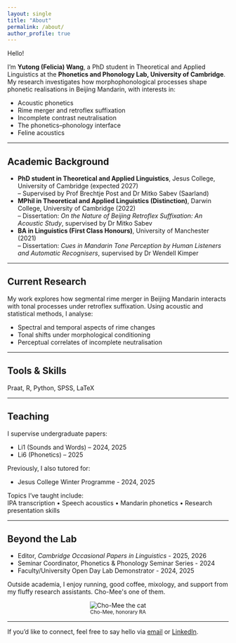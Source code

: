 ```yaml
---
layout: single
title: "About"
permalink: /about/
author_profile: true
---
```

Hello!

I’m **Yutong (Felicia) Wang**, a PhD student in Theoretical and Applied Linguistics at the **Phonetics and Phonology Lab, University of Cambridge**. My research investigates how morphophonological processes shape phonetic realisations in Beijing Mandarin, with interests in:

- Acoustic phonetics
- Rime merger and retroflex suffixation
- Incomplete contrast neutralisation
- The phonetics–phonology interface
- Feline acoustics

---

## Academic Background

- **PhD student in Theoretical and Applied Linguistics**, Jesus College, University of Cambridge (expected 2027)
  <br>– Supervised by Prof Brechtje Post and Dr Mitko Sabev (Saarland)
- **MPhil in Theoretical and Applied Linguistics (Distinction)**, Darwin College, University of Cambridge (2022)  
  – Dissertation: *On the Nature of Beijing Retroflex Suffixation: An Acoustic Study*, supervised by Dr Mitko Sabev 
- **BA in Linguistics (First Class Honours)**, University of Manchester (2021)  
  – Dissertation: *Cues in Mandarin Tone Perception by Human Listeners and Automatic Recognisers*, supervised by Dr Wendell Kimper  


---

## Current Research

My work explores how segmental rime merger in Beijing Mandarin interacts with tonal processes under retroflex suffixation. Using acoustic and statistical methods, I analyse:

- Spectral and temporal aspects of rime changes
- Tonal shifts under morphological conditioning
- Perceptual correlates of incomplete neutralisation

---
## Tools & Skills
Praat, R, Python, SPSS, LaTeX

---

## Teaching

I supervise undergraduate papers:

- Li1 (Sounds and Words) – 2024, 2025  
- Li6 (Phonetics) – 2025  

Previously, I also tutored for:

- Jesus College Winter Programme - 2024, 2025

Topics I’ve taught include:  
IPA transcription • Speech acoustics • Mandarin phonetics • Research presentation skills

---

## Beyond the Lab

- Editor, *Cambridge Occasional Papers in Linguistics* - 2025, 2026  
- Seminar Coordinator, Phonetics & Phonology Seminar Series - 2024  
- Faculty/University Open Day Lab Demonstrator - 2024, 2025

Outside academia, I enjoy running, good coffee, mixology, and support from my fluffy research assistants. Cho-Mee's one of them.

<figure style="display: flex; flex-direction: column; align-items: center;">
  <img src="/assets/images/cho-mee.jpg" alt="Cho-Mee the cat" style="max-width: 50%; border-radius: 0px;">
  <figcaption><small>Cho-Mee, honorary RA</small></figcaption>
</figure>

---

If you’d like to connect, feel free to say hello via [email](mailto:yw590@cam.ac.uk) or [LinkedIn](https://uk.linkedin.com/in/yutong-wang-8046b1233).
